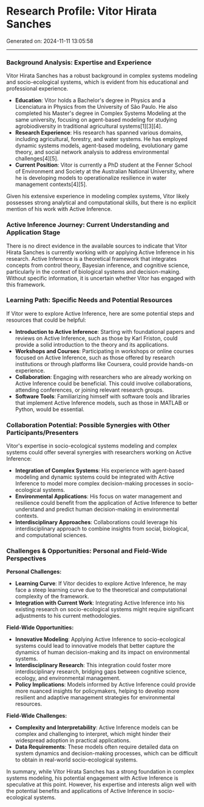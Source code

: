 # Research Profile: Vitor Hirata Sanches

Generated on: 2024-11-11 13:05:58

---

### Background Analysis: Expertise and Experience

Vitor Hirata Sanches has a robust background in complex systems modeling and socio-ecological systems, which is evident from his educational and professional experience.

- **Education**: Vitor holds a Bachelor's degree in Physics and a Licenciatura in Physics from the University of São Paulo. He also completed his Master's degree in Complex Systems Modeling at the same university, focusing on agent-based modeling for studying agrobiodiversity in traditional agricultural systems[1][3][4].
- **Research Experience**: His research has spanned various domains, including agricultural, forestry, and water systems. He has employed dynamic systems models, agent-based modeling, evolutionary game theory, and social network analysis to address environmental challenges[4][5].
- **Current Position**: Vitor is currently a PhD student at the Fenner School of Environment and Society at the Australian National University, where he is developing models to operationalize resilience in water management contexts[4][5].

Given his extensive experience in modeling complex systems, Vitor likely possesses strong analytical and computational skills, but there is no explicit mention of his work with Active Inference.

### Active Inference Journey: Current Understanding and Application Stage

There is no direct evidence in the available sources to indicate that Vitor Hirata Sanches is currently working with or applying Active Inference in his research. Active Inference is a theoretical framework that integrates concepts from control theory, Bayesian inference, and cognitive science, particularly in the context of biological systems and decision-making. Without specific information, it is uncertain whether Vitor has engaged with this framework.

### Learning Path: Specific Needs and Potential Resources

If Vitor were to explore Active Inference, here are some potential steps and resources that could be helpful:

- **Introduction to Active Inference**: Starting with foundational papers and reviews on Active Inference, such as those by Karl Friston, could provide a solid introduction to the theory and its applications.
- **Workshops and Courses**: Participating in workshops or online courses focused on Active Inference, such as those offered by research institutions or through platforms like Coursera, could provide hands-on experience.
- **Collaboration**: Engaging with researchers who are already working on Active Inference could be beneficial. This could involve collaborations, attending conferences, or joining relevant research groups.
- **Software Tools**: Familiarizing himself with software tools and libraries that implement Active Inference models, such as those in MATLAB or Python, would be essential.

### Collaboration Potential: Possible Synergies with Other Participants/Presenters

Vitor's expertise in socio-ecological systems modeling and complex systems could offer several synergies with researchers working on Active Inference:

- **Integration of Complex Systems**: His experience with agent-based modeling and dynamic systems could be integrated with Active Inference to model more complex decision-making processes in socio-ecological systems.
- **Environmental Applications**: His focus on water management and resilience could benefit from the application of Active Inference to better understand and predict human decision-making in environmental contexts.
- **Interdisciplinary Approaches**: Collaborations could leverage his interdisciplinary approach to combine insights from social, biological, and computational sciences.

### Challenges & Opportunities: Personal and Field-Wide Perspectives

**Personal Challenges:**
- **Learning Curve**: If Vitor decides to explore Active Inference, he may face a steep learning curve due to the theoretical and computational complexity of the framework.
- **Integration with Current Work**: Integrating Active Inference into his existing research on socio-ecological systems might require significant adjustments to his current methodologies.

**Field-Wide Opportunities:**
- **Innovative Modeling**: Applying Active Inference to socio-ecological systems could lead to innovative models that better capture the dynamics of human decision-making and its impact on environmental systems.
- **Interdisciplinary Research**: This integration could foster more interdisciplinary research, bridging gaps between cognitive science, ecology, and environmental management.
- **Policy Implications**: Models informed by Active Inference could provide more nuanced insights for policymakers, helping to develop more resilient and adaptive management strategies for environmental resources.

**Field-Wide Challenges:**
- **Complexity and Interpretability**: Active Inference models can be complex and challenging to interpret, which might hinder their widespread adoption in practical applications.
- **Data Requirements**: These models often require detailed data on system dynamics and decision-making processes, which can be difficult to obtain in real-world socio-ecological systems.

In summary, while Vitor Hirata Sanches has a strong foundation in complex systems modeling, his potential engagement with Active Inference is speculative at this point. However, his expertise and interests align well with the potential benefits and applications of Active Inference in socio-ecological systems.